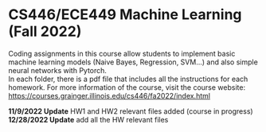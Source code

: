 # CS446/ECE449 Machine Learning (Fall 2022)
Coding assignments in this course allow students to implement basic machine learning models (Naive Bayes, Regression, SVM...) and also simple neural networks with Pytorch.<br/>
In each folder, there is a pdf file that includes all the instructions for each homework. For more information of the course, visit the course website: https://courses.grainger.illinois.edu/cs446/fa2022/index.html

**11/9/2022 Update** HW1 and HW2 relevant files added (course in progress) <br/>
**12/28/2022 Update** add all the HW relevant files
